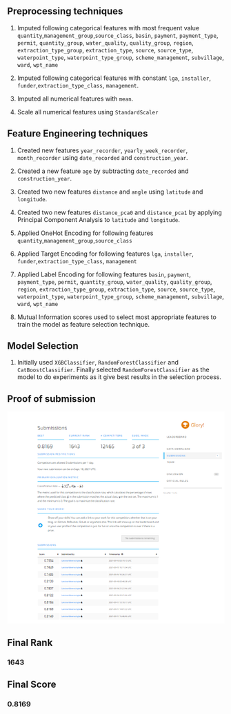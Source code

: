 
## Preprocessing techniques

1. Imputed following categorical features with most frequent value 
    `quantity`,`management_group`,`source_class`, `basin`,  `payment`, `payment_type`, `permit`, 
    `quantity_group`, `water_quality`, `quality_group`, `region`, `extraction_type_group`, `extraction_type`, 
    `source`, `source_type`, `waterpoint_type`, `waterpoint_type_group`, `scheme_management`, `subvillage`,
     `ward`, `wpt_name`

2. Imputed following categorical features with constant
    `lga`, `installer`, `funder`,`extraction_type_class`, `management`.

3. Imputed all numerical features with `mean`.

4. Scale all numerical features using `StandardScaler`

## Feature Engineering techniques

1. Created new features `year_recorder`, `yearly_week_recorder`, `month_recorder` using `date_recorded` and `construction_year`.

2. Created a new feature `age` by subtracting `date_recorded` and `construction_year`.

3. Created two new features `distance` and `angle` using `latitude` and `longitude`.

4. Created two new features `distance_pca0` and `distance_pca1` by applying Principal Component Analysis to `latitude` and `longitude`.

5. Applied OneHot Encoding for following features 
    `quantity`,`management_group`,`source_class`

6. Applied Target Encoding for following features 
     `lga`, `installer`, `funder`,`extraction_type_class`, `management`

7. Applied Label Encoding for following features 
    `basin`,  `payment`, `payment_type`, `permit`, `quantity_group`, `water_quality`, `quality_group`, `region`, 
    `extraction_type_group`, `extraction_type`, `source`, `source_type`, `waterpoint_type`, `waterpoint_type_group`, 
    `scheme_management`, `subvillage`, `ward`, `wpt_name`

8. Mutual Information scores used to select most appropriate features to train the model as feature selection technique.

## Model Selection 

1. Initially used `XGBClassifier`, `RandomForestClassifier` and `CatBoostClassifier`.
    Finally selected `RandomForestClassifier` as the model to do experiments as it give best results in the selection process.

## Proof of submission

![Sub_Proof](proof-of-submission.PNG)

## Final Rank
### 1643

## Final Score 
### 0.8169
